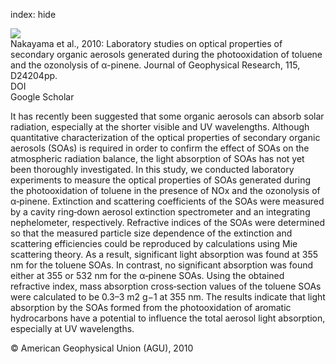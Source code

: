 index: hide

<div class="Citation">
    <div class="Citation-thumb CitationThumb-linked"  data-href="https://doi.org/10.1029/2010jd014387">
      <img src="https://static.claimspace.cloud/climate-study-static/refs/thumbs/7/Nakayama_et_al_2010-thumb.png" />
    </div>

  <div class="Citation-body">
    <div class="Citation-text">Nakayama et al., 2010: Laboratory studies on optical properties of secondary organic aerosols generated during the photooxidation of toluene and the ozonolysis of α-pinene. <span class="Article-journal">Journal of Geophysical Research, </span><span class="Article-volume">115, </span>D24204pp.</div>
    <div class="Citation-links">
      <div class="CitationLink" data-href="https://doi.org/10.1029/2010jd014387">
        <div class="CitationLink-icon CitationLink-Doi"></div>
        <div class="CitationLink-text">DOI</div>
      </div>
      <div class="CitationLink" data-href="https://scholar.google.com/scholar?q=10.1029/2010jd014387">
        <div class="CitationLink-icon CitationLink-Scholar"></div>
        <div class="CitationLink-text">Google Scholar</div>
      </div>
    </div>
  </div>
</div>

It has recently been suggested that some organic aerosols can absorb solar radiation, especially at the shorter visible and UV wavelengths. Although quantitative characterization of the optical properties of secondary organic aerosols (SOAs) is required in order to confirm the effect of SOAs on the atmospheric radiation balance, the light absorption of SOAs has not yet been thoroughly investigated. In this study, we conducted laboratory experiments to measure the optical properties of SOAs generated during the photooxidation of toluene in the presence of NOx and the ozonolysis of α‐pinene. Extinction and scattering coefficients of the SOAs were measured by a cavity ring‐down aerosol extinction spectrometer and an integrating nephelometer, respectively. Refractive indices of the SOAs were determined so that the measured particle size dependence of the extinction and scattering efficiencies could be reproduced by calculations using Mie scattering theory. As a result, significant light absorption was found at 355 nm for the toluene SOAs. In contrast, no significant absorption was found either at 355 or 532 nm for the α‐pinene SOAs. Using the obtained refractive index, mass absorption cross‐section values of the toluene SOAs were calculated to be 0.3–3 m2 g−1 at 355 nm. The results indicate that light absorption by the SOAs formed from the photooxidation of aromatic hydrocarbons have a potential to influence the total aerosol light absorption, especially at UV wavelengths.

<div class="Citation-copy">
&copy; American Geophysical Union (AGU), 2010
</div>